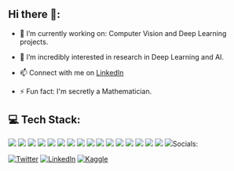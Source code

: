 ## Hi there 👋:

- 🔭 I’m currently working on: Computer Vision and Deep Learning projects.

- 🌱 I’m incredibly interested in research in Deep Learning and AI.
  
- 📫 Connect with me on <a href="https://www.linkedin.com/in/amey-narwadkar-474332231/">LinkedIn</a>

- ⚡ Fun fact: I'm secretly a Mathematician.
  
<!--- 👯 I’m looking to collaborate on ...
- 🤔 I’m looking for help with ...-->

## 💻 Tech Stack:

<div>
    <img src="https://img.shields.io/badge/Python-3776AB?style=for-the-badge&logo=python&logoColor=white">
    <img src="https://img.shields.io/badge/TensorFlow-FF6F00?style=for-the-badge&logo=tensorflow&logoColor=white">
    <img src="https://img.shields.io/badge/JavaScript-F7DF1E?style=for-the-badge&logo=javascript&logoColor=black">
    <img src="https://img.shields.io/badge/R-276DC3?style=for-the-badge&logo=r&logoColor=white">
    <img src="https://img.shields.io/badge/HTML-239120?style=for-the-badge&logo=html5&logoColor=white">
    <img src="https://img.shields.io/badge/CSS-239120?&style=for-the-badge&logo=css3&logoColor=white">
    <img src="https://img.shields.io/badge/dialogflow-FF9800?style=for-the-badge&logo=dialogflow&logoColor=white">
    <img src="https://img.shields.io/badge/Linux-FCC624?style=for-the-badge&logo=linux&logoColor=black">
    <img src="https://img.shields.io/badge/Ubuntu-E95420?style=for-the-badge&logo=ubuntu&logoColor=white">
    <img src="https://img.shields.io/badge/HTML5-E34F26?style=for-the-badge&logo=html5&logoColor=white">
    <img src="https://img.shields.io/badge/MySQL-005C84?style=for-the-badge&logo=mysql&logoColor=white">
    <img src="https://img.shields.io/badge/Google_Cloud-4285F4?style=for-the-badge&logo=google-cloud&logoColor=white">
    <img src="https://img.shields.io/badge/Tableau-E97627?style=for-the-badge&logo=Tableau&logoColor=white">
    <img src="https://img.shields.io/badge/GIT-E44C30?style=for-the-badge&logo=git&logoColor=white">
    <img src="https://img.shields.io/badge/Docker-2CA5E0?style=for-the-badge&logo=docker&logoColor=white">
    <img src="https://img.shields.io/badge/kubernetes-%23326ce5.svg?style=for-the-badge&logo=kubernetes&logoColor=white">
  <img src="https://img.shields.io/badge/Python-3776AB?style=for-the-badge&logo=python&logoColor=white
</div>
    
<br><br>
    
## Socials:

[![Twitter](https://img.shields.io/badge/Twitter-%231DA1F2.svg?logo=Twitter&logoColor=white)](https://twitter.com/AmeyNarwadkar)
[![LinkedIn](https://img.shields.io/badge/LinkedIn-%230077B5.svg?logo=linkedin&logoColor=white)](https://www.linkedin.com/in/amey-narwadkar-474332231/) 
[![Kaggle](https://img.shields.io/badge/Kaggle-20BEFF?logo=Kaggle&logoColor=white)](https://www.kaggle.com/ameynarwadkar)
